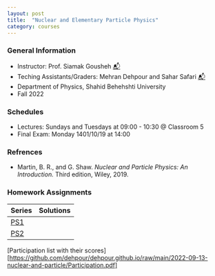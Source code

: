```yaml
---
layout: post
title:  "Nuclear and Elementary Particle Physics"
category: courses
---
```

### General Information
+ Instructor: Prof. Siamak Gousheh [📬][gousheh_mail]
+ Teching Assistants/Graders: Mehran Dehpour and Sahar Safari [📬][sahar_mail]
+ Department of Physics, Shahid Behehshti University
+ Fall 2022

### Schedules
+ Lectures: Sundays and Tuesdays at 09:00 - 10:30 @ Classroom 5
+ Final Exam: Monday 1401/10/19 at 14:00

### Refrences
+ Martin, B. R., and G. Shaw. *Nuclear and Particle Physics: An Introduction.* Third edition, Wiley, 2019.

### Homework Assignments

|Series        |Solutions     |
|--------------|--------------|
|[PS1][1]      |              |
|[PS2][2]      |              |

[Participation list with their scores][https://github.com/dehpour/dehpour.github.io/raw/main/2022-09-13-nuclear-and-particle/Participation.pdf]

[sahar_mail]:    mailto:shr.safari@mail.sbu.ac.ir
[gousheh_mail]:  mailto:ss-gousheh@sbu.ac.ir

[1]: http://dehpour.github.io/2022-09-13-nuclear-and-particle/PS1.pdf
[2]: http://dehpour.github.io/2022-09-13-nuclear-and-particle/PS2.pdf
